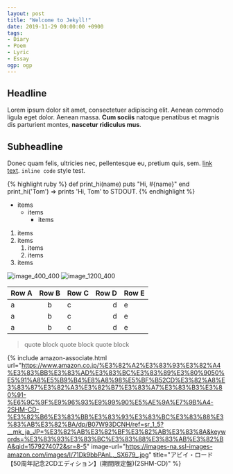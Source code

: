 ```yaml
---
layout: post
title: "Welcome to Jekyll!"
date: 2019-11-29 00:00:00 +0900
tags:
- Diary
- Poem
- Lyric
- Essay
ogp: ogp
---
```


## Headline

Lorem ipsum dolor sit amet, consectetuer adipiscing elit. Aenean commodo ligula eget dolor. Aenean massa. **Cum sociis** natoque penatibus et magnis dis parturient montes, **nascetur ridiculus mus**.

## Subheadline

Donec quam felis, ultricies nec, pellentesque eu, pretium quis, sem. [link text](https://google.com). `inline code` style test.

{% highlight ruby %}
def print_hi(name)
puts "Hi, #{name}"
end
print_hi('Tom')
=> prints 'Hi, Tom' to STDOUT.
{% endhighlight %}

- items
  - items
    - items

1. items
2. items
   1. items
   2. items
3. items

![image_400_400]({{site.baseurl}}/assets/images/dummy_400_400.png)
![image_1200_400]({{site.baseurl}}/assets/images/dummy_1200_400.png)

| Row A | Row B | Row C | Row D | Row E |
| ----- | :---: | ----- | ----: | ----- |
| a     |   b   | c     |     d | e     |
| a     |   b   | c     |     d | e     |
| a     |   b   | c     |     d | e     |

> quote block
> quote block
> quote block

{% include amazon-associate.html url="https://www.amazon.co.jp/%E3%82%A2%E3%83%93%E3%82%A4%E3%83%BB%E3%83%AD%E3%83%BC%E3%83%89%E3%80%9050%E5%91%A8%E5%B9%B4%E8%A8%98%E5%BF%B52CD%E3%82%A8%E3%83%87%E3%82%A3%E3%82%B7%E3%83%A7%E3%83%B3%E3%80%91-%E6%9C%9F%E9%96%93%E9%99%90%E5%AE%9A%E7%9B%A4-2SHM-CD-%E3%82%B6%E3%83%BB%E3%83%93%E3%83%BC%E3%83%88%E3%83%AB%E3%82%BA/dp/B07W93DCNH/ref=sr_1_5?__mk_ja_JP=%E3%82%AB%E3%82%BF%E3%82%AB%E3%83%8A&keywords=%E3%83%93%E3%83%BC%E3%83%88%E3%83%AB%E3%82%BA&qid=1579274072&sr=8-5" image-url="https://images-na.ssl-images-amazon.com/images/I/71Dk9bbPAnL._SX679_.jpg" title="アビイ・ロード【50周年記念2CDエディション】(期間限定盤)(2SHM-CD)" %}
